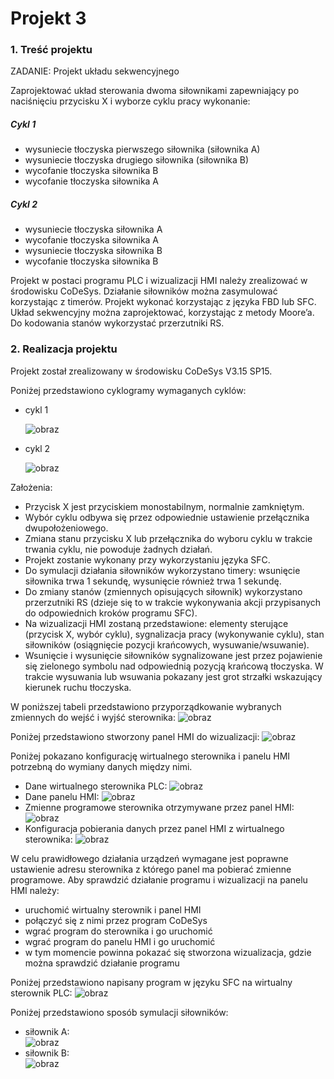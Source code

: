 # Projekt 3

### 1. Treść projektu

ZADANIE: Projekt układu sekwencyjnego 

Zaprojektować układ sterowania dwoma siłownikami zapewniający po naciśnięciu przycisku X i wyborze cyklu pracy wykonanie:
##### Cykl 1
- wysuniecie tłoczyska pierwszego siłownika (siłownika A)
- wysuniecie tłoczyska drugiego siłownika (siłownika B)
- wycofanie tłoczyska siłownika B
- wycofanie tłoczyska siłownika A
##### Cykl 2
- wysuniecie tłoczyska siłownika A
- wycofanie tłoczyska siłownika A
- wysuniecie tłoczyska siłownika B
- wycofanie tłoczyska siłownika B

Projekt w postaci programu PLC i wizualizacji HMI należy zrealizować w środowisku CoDeSys. Działanie siłowników można zasymulować 
korzystając z timerów. Projekt wykonać korzystając z języka FBD lub SFC. Układ sekwencyjny można zaprojektować, korzystając 
z metody Moore’a. Do kodowania stanów wykorzystać przerzutniki RS.

### 2. Realizacja projektu

Projekt został zrealizowany w środowisku CoDeSys V3.15 SP15.

Poniżej przedstawiono cyklogramy wymaganych cyklów:

- cykl 1 

    ![obraz](https://user-images.githubusercontent.com/101189189/180430331-c5c965fe-8ae3-4f04-ad40-c0073f79e152.png)
- cykl 2 

    ![obraz](https://user-images.githubusercontent.com/101189189/180430346-968f1582-4bae-43df-9b3b-48e9c11a32a4.png)

Założenia:
- Przycisk X jest przyciskiem monostabilnym, normalnie zamkniętym.
- Wybór cyklu odbywa się przez odpowiednie ustawienie przełącznika dwupołożeniowego.
- Zmiana stanu przycisku X lub przełącznika do wyboru cyklu w trakcie trwania cyklu, nie powoduje żadnych działań.
- Projekt zostanie wykonany przy wykorzystaniu języka SFC.
- Do symulacji działania siłowników wykorzystano timery: wsunięcie siłownika trwa 1 sekundę, wysunięcie również trwa 1 sekundę.
- Do zmiany stanów (zmiennych opisujących siłownik) wykorzystano przerzutniki RS (dzieje się to w trakcie wykonywania akcji przypisanych do odpowiednich kroków programu SFC).
- Na wizualizacji HMI zostaną przedstawione: elementy sterujące (przycisk X, wybór cyklu), sygnalizacja pracy (wykonywanie cyklu), stan siłowników (osiągnięcie pozycji krańcowych, wysuwanie/wsuwanie).
- Wsunięcie i wysunięcie siłowników sygnalizowane jest przez pojawienie się zielonego symbolu nad odpowiednią pozycją krańcową tłoczyska. W trakcie wysuwania lub wsuwania pokazany jest grot strzałki wskazujący kierunek ruchu tłoczyska.    
    
W poniższej tabeli przedstawiono przyporządkowanie wybranych zmiennych do wejść i wyjść sterownika:
  ![obraz](https://user-images.githubusercontent.com/101189189/180431689-f3b2b826-138b-487d-a91e-85745fdec0a5.png)

Poniżej przedstawiono stworzony panel HMI do wizualizacji:
  ![obraz](https://user-images.githubusercontent.com/101189189/180431881-314e7028-7dbe-4af2-b754-b4e859e1f1d8.png)

Poniżej pokazano konfigurację wirtualnego sterownika i panelu HMI potrzebną do wymiany danych między nimi.
- Dane wirtualnego sterownika PLC: ![obraz](https://user-images.githubusercontent.com/101189189/180432165-d04f8067-d096-47b3-8915-f0ead08909c9.png)
- Dane panelu HMI: ![obraz](https://user-images.githubusercontent.com/101189189/180432214-97c5d2f7-b5ff-4010-8e06-37a1def1cf08.png)
- Zmienne programowe sterownika otrzymywane przez panel HMI: ![obraz](https://user-images.githubusercontent.com/101189189/180432244-b7f2f38c-af93-414c-ae1f-764a2f39c097.png)
- Konfiguracja pobierania danych przez panel HMI z wirtualnego sterownika: ![obraz](https://user-images.githubusercontent.com/101189189/180432294-cdb8ea28-566e-4e78-a68e-2468ae81f2de.png)

W celu prawidłowego działania urządzeń wymagane jest poprawne ustawienie adresu sterownika z którego panel ma pobierać zmienne programowe. Aby sprawdzić działanie programu i wizualizacji na panelu HMI należy:
- uruchomić wirtualny sterownik i panel HMI
- połączyć się z nimi przez program CoDeSys
- wgrać program do sterownika i go uruchomić
- wgrać program do panelu HMI i go uruchomić
- w tym momencie powinna pokazać się stworzona wizualizacja, gdzie można sprawdzić działanie programu

Poniżej przedstawiono napisany program w języku SFC na wirtualny sterownik PLC:
![obraz](https://user-images.githubusercontent.com/101189189/180433638-03bbc745-3e1c-49fd-9cf8-e15d13d95923.png)

Poniżej przedstawiono sposób symulacji siłowników:
- siłownik A:     
     ![obraz](https://user-images.githubusercontent.com/101189189/180434426-2806016f-a820-4640-b444-a7a497189bac.png)
- siłownik B:     
     ![obraz](https://user-images.githubusercontent.com/101189189/180434717-0f2e9d75-9053-47c0-acd8-26b6f912c93d.png)


